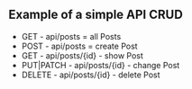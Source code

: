 ## Example of a simple API CRUD

* GET - api/posts = all Posts
* POST - api/posts = create Post
* GET - api/posts/{id} - show Post
* PUT|PATCH - api/posts/{id} - change Post
* DELETE - api/posts/{id} - delete Post

